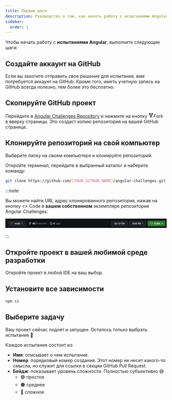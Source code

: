 ```yaml
---
title: Первые шаги
description: Руководство о том, как начать работу с испытаниями Angular.
sidebar:
  order: 1
---
```


Чтобы начать работу с <b>испытаниями Angular</b>, выполните следующие шаги:

## Создайте аккаунт на GitHub

Если вы захотите отправить свое решение для испытания, вам потребуется аккаунт на GitHub. Кроме того, иметь учетную запись на GitHub всегда полезно, тем более это бесплатно.

## Скопируйте GitHub проект

Перейдите в [Angular Challenges Repository](https://github.com/tomalaforge/angular-challenges) и нажмите на кнопку <span class="github-neutral-btn"> <svg aria-hidden="true" height="16" viewBox="0 0 16 16" version="1.1" width="16" data-view-component="true" class="octicon octicon-repo-forked mr-2">
<path d="M5 5.372v.878c0 .414.336.75.75.75h4.5a.75.75 0 0 0 .75-.75v-.878a2.25 2.25 0 1 1 1.5 0v.878a2.25 2.25 0 0 1-2.25 2.25h-1.5v2.128a2.251 2.251 0 1 1-1.5 0V8.5h-1.5A2.25 2.25 0 0 1 3.5 6.25v-.878a2.25 2.25 0 1 1 1.5 0ZM5 3.25a.75.75 0 1 0-1.5 0 .75.75 0 0 0 1.5 0Zm6.75.75a.75.75 0 1 0 0-1.5.75.75 0 0 0 0 1.5Zm-3 8.75a.75.75 0 1 0-1.5 0 .75.75 0 0 0 1.5 0Z"></path></svg>Fork</span> в вверху страницы. Это создаст копию репозитория на вашей GitHub странице.

## Клонируйте репозиторий на свой компьютер

Выберите папку на своем компьютере и клонируйте репозиторий.

Откройте терминал, перейдите в выбранный каталог и наберите команду:

```bash
git clone https://github.com/[YOUR_GITHUB_NAME]/angular-challenges.git
```

:::note

Вы можете найти URL адрес клонированного репозитория, нажав на кнопку <span class="github-success-btn"><> Code</span> в <b>вашем собственном</b> экземпляре репозитория Angular Challenges.

![Header of GitHub workspace](../../../../assets/header-github.png)

:::

## Откройте проект в вашей любимой среде разработки

Откройте проект в любой IDE на ваш выбор.

## Установите все зависимости

```bash
npm ci
```

## Выберите задачу

Ваш проект сейчас поднят и запущен. Осталось только выбрать испытание 🚀

Каждое испытание состоит из:

- <b>Имя</b>: описывает о чем испытание.
- <b>Номер</b>: порядковый номер создания. Этот номер не несет какого-то смысла, но служит для ссылки в секции GitHub Pull Request.
- <b>Бейдж</b>: показывает уровень сложности. Полностью субъективно 😅
  - 🟢 простое
  - 🟠 среднее
  - 🔴 сложное
